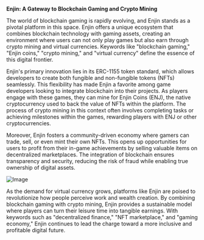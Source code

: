 **Enjin: A Gateway to Blockchain Gaming and Crypto Mining**

The world of blockchain gaming is rapidly evolving, and Enjin stands as a pivotal platform in this space. Enjin offers a unique ecosystem that combines blockchain technology with gaming assets, creating an environment where users can not only play games but also earn through crypto mining and virtual currencies. Keywords like "blockchain gaming," "Enjin coins," "crypto mining," and "virtual currency" define the essence of this digital frontier.

Enjin's primary innovation lies in its ERC-1155 token standard, which allows developers to create both fungible and non-fungible tokens (NFTs) seamlessly. This flexibility has made Enjin a favorite among game developers looking to integrate blockchain into their projects. As players engage with these games, they can mine for Enjin Coins (ENJ), the native cryptocurrency used to back the value of NFTs within the platform. The process of crypto mining in this context often involves completing tasks or achieving milestones within the games, rewarding players with ENJ or other cryptocurrencies.

Moreover, Enjin fosters a community-driven economy where gamers can trade, sell, or even mint their own NFTs. This opens up opportunities for users to profit from their in-game achievements by selling valuable items on decentralized marketplaces. The integration of blockchain ensures transparency and security, reducing the risk of fraud while enabling true ownership of digital assets.

![Image](https://github.com/user-attachments/assets/31692037-0104-4703-abd1-696b6a7dd41b)

As the demand for virtual currency grows, platforms like Enjin are poised to revolutionize how people perceive work and wealth creation. By combining blockchain gaming with crypto mining, Enjin provides a sustainable model where players can turn their leisure time into tangible earnings. With keywords such as "decentralized finance," "NFT marketplace," and "gaming economy," Enjin continues to lead the charge toward a more inclusive and profitable digital future.